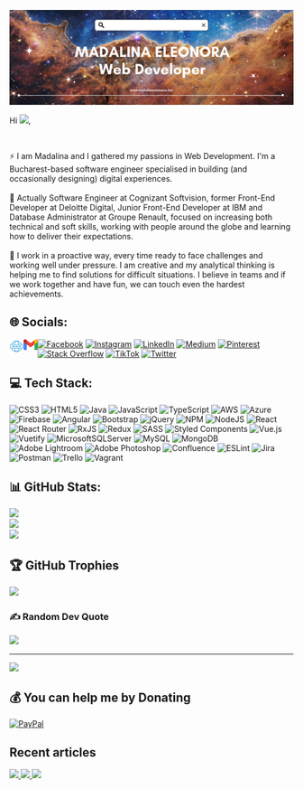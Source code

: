 <p align="center">
<a href="https://www.madalinaeleonora.dev/" target="_blank"><img src="https://raw.githubusercontent.com/madalinaeleonorag/madalinaeleonorag/main/banner.png" width="600"></a>
</p>

Hi <img src="https://media.giphy.com/media/hvRJCLFzcasrR4ia7z/giphy.gif" width="25px">,

<br>

⚡ I am Madalina and I gathered my passions in Web Development. I'm a Bucharest-based software engineer specialised in building (and occasionally designing) digital experiences.<br><br>🤝 Actually Software Engineer at Cognizant Softvision, former Front-End Developer at Deloitte Digital, Junior Front-End Developer at IBM and Database Administrator at Groupe Renault, focused on increasing both technical and soft skills, working with people around the globe and learning how to deliver their expectations.<br><br>🌱 I work in a proactive way, every time ready to face challenges and working well under pressure. I am creative and my analytical thinking is helping me to find solutions for difficult situations. I believe in teams and if we work together and have fun, we can touch even the hardest achievements.
<br>

## 🌐 Socials:

[<img align="left" alt="madalinaeleonora.dev | Website" width="25px" src="./website.png" />][website]
[<img align="left" alt="madalinaeleonora.gheorghe | Gmail" width="25px" src="./gmail.png" />][gmail]

[website]: https://madalinaeleonora.dev/
[gmail]: mailto:madalinaeleonora.gheorghe@gmail.com

[![Facebook](https://img.shields.io/badge/Facebook-%231877F2.svg?logo=Facebook&logoColor=white)](https://facebook.com/mdx.madalinaeleonora) [![Instagram](https://img.shields.io/badge/Instagram-%23E4405F.svg?logo=Instagram&logoColor=white)](https://instagram.com/madalinaeleonorag) [![LinkedIn](https://img.shields.io/badge/LinkedIn-%230077B5.svg?logo=linkedin&logoColor=white)](https://linkedin.com/in/madalinaeleonorag) [![Medium](https://img.shields.io/badge/Medium-12100E?logo=medium&logoColor=white)](https://medium.com/@madalinaeleonorag) [![Pinterest](https://img.shields.io/badge/Pinterest-%23E60023.svg?logo=Pinterest&logoColor=white)](https://pinterest.com/mdxdesign) [![Stack Overflow](https://img.shields.io/badge/-Stackoverflow-FE7A16?logo=stack-overflow&logoColor=white)](https://stackoverflow.com/users/7803073) [![TikTok](https://img.shields.io/badge/TikTok-%23000000.svg?logo=TikTok&logoColor=white)](https://tiktok.com/@madalinaeleonorag) [![Twitter](https://img.shields.io/badge/Twitter-%231DA1F2.svg?logo=Twitter&logoColor=white)](https://twitter.com/MdxDesign) 
<br>

## 💻 Tech Stack:
![CSS3](https://img.shields.io/badge/css3-%231572B6.svg?style=for-the-badge&logo=css3&logoColor=white) ![HTML5](https://img.shields.io/badge/html5-%23E34F26.svg?style=for-the-badge&logo=html5&logoColor=white) ![Java](https://img.shields.io/badge/java-%23ED8B00.svg?style=for-the-badge&logo=java&logoColor=white) ![JavaScript](https://img.shields.io/badge/javascript-%23323330.svg?style=for-the-badge&logo=javascript&logoColor=%23F7DF1E) ![TypeScript](https://img.shields.io/badge/typescript-%23007ACC.svg?style=for-the-badge&logo=typescript&logoColor=white) ![AWS](https://img.shields.io/badge/AWS-%23FF9900.svg?style=for-the-badge&logo=amazon-aws&logoColor=white) ![Azure](https://img.shields.io/badge/azure-%230072C6.svg?style=for-the-badge&logo=azure-devops&logoColor=white) ![Firebase](https://img.shields.io/badge/firebase-%23039BE5.svg?style=for-the-badge&logo=firebase) ![Angular](https://img.shields.io/badge/angular-%23DD0031.svg?style=for-the-badge&logo=angular&logoColor=white) ![Bootstrap](https://img.shields.io/badge/bootstrap-%23563D7C.svg?style=for-the-badge&logo=bootstrap&logoColor=white) ![jQuery](https://img.shields.io/badge/jquery-%230769AD.svg?style=for-the-badge&logo=jquery&logoColor=white) ![NPM](https://img.shields.io/badge/NPM-%23000000.svg?style=for-the-badge&logo=npm&logoColor=white) ![NodeJS](https://img.shields.io/badge/node.js-6DA55F?style=for-the-badge&logo=node.js&logoColor=white) ![React](https://img.shields.io/badge/react-%2320232a.svg?style=for-the-badge&logo=react&logoColor=%2361DAFB) ![React Router](https://img.shields.io/badge/React_Router-CA4245?style=for-the-badge&logo=react-router&logoColor=white) ![RxJS](https://img.shields.io/badge/rxjs-%23B7178C.svg?style=for-the-badge&logo=reactivex&logoColor=white) ![Redux](https://img.shields.io/badge/redux-%23593d88.svg?style=for-the-badge&logo=redux&logoColor=white) ![SASS](https://img.shields.io/badge/SASS-hotpink.svg?style=for-the-badge&logo=SASS&logoColor=white) ![Styled Components](https://img.shields.io/badge/styled--components-DB7093?style=for-the-badge&logo=styled-components&logoColor=white) ![Vue.js](https://img.shields.io/badge/vuejs-%2335495e.svg?style=for-the-badge&logo=vuedotjs&logoColor=%234FC08D) ![Vuetify](https://img.shields.io/badge/Vuetify-1867C0?style=for-the-badge&logo=vuetify&logoColor=AEDDFF) ![MicrosoftSQLServer](https://img.shields.io/badge/Microsoft%20SQL%20Sever-CC2927?style=for-the-badge&logo=microsoft%20sql%20server&logoColor=white) ![MySQL](https://img.shields.io/badge/mysql-%2300f.svg?style=for-the-badge&logo=mysql&logoColor=white) ![MongoDB](https://img.shields.io/badge/MongoDB-%234ea94b.svg?style=for-the-badge&logo=mongodb&logoColor=white) ![Adobe Lightroom](https://img.shields.io/badge/Adobe%20Lightroom-31A8FF.svg?style=for-the-badge&logo=Adobe%20Lightroom&logoColor=white) ![Adobe Photoshop](https://img.shields.io/badge/adobephotoshop-%2331A8FF.svg?style=for-the-badge&logo=adobephotoshop&logoColor=white) ![Confluence](https://img.shields.io/badge/confluence-%23172BF4.svg?style=for-the-badge&logo=confluence&logoColor=white) ![ESLint](https://img.shields.io/badge/ESLint-4B3263?style=for-the-badge&logo=eslint&logoColor=white) ![Jira](https://img.shields.io/badge/jira-%230A0FFF.svg?style=for-the-badge&logo=jira&logoColor=white) ![Postman](https://img.shields.io/badge/Postman-FF6C37?style=for-the-badge&logo=postman&logoColor=white) ![Trello](https://img.shields.io/badge/Trello-%23026AA7.svg?style=for-the-badge&logo=Trello&logoColor=white) ![Vagrant](https://img.shields.io/badge/vagrant-%231563FF.svg?style=for-the-badge&logo=vagrant&logoColor=white)
<br>

## 📊 GitHub Stats:
![](https://github-readme-stats.vercel.app/api?username=madalinaeleonorag&theme=dark&hide_border=false&include_all_commits=true&count_private=true)<br/>
![](https://github-readme-streak-stats.herokuapp.com/?user=madalinaeleonorag&theme=dark&hide_border=false)<br/>
![](https://github-readme-stats.vercel.app/api/top-langs/?username=madalinaeleonorag&theme=dark&hide_border=false&include_all_commits=true&count_private=true&layout=compact)
<br>

## 🏆 GitHub Trophies
![](https://github-profile-trophy.vercel.app/?username=madalinaeleonorag&theme=onedark&no-frame=true&no-bg=false&margin-w=4)
<br>

### ✍️ Random Dev Quote
![](https://quotes-github-readme.vercel.app/api?type=horizontal&theme=dark)
<br>

---
[![](https://visitcount.itsvg.in/api?id=madalinaeleonorag&icon=6&color=12)](https://visitcount.itsvg.in)
<br>

## 💰 You can help me by Donating
[![PayPal](https://img.shields.io/badge/PayPal-00457C?style=for-the-badge&logo=paypal&logoColor=white)](https://paypal.me/madalinaeleonorag) 
<br>

## Recent articles

<a target="_blank" href="https://github-readme-medium-recent-article.vercel.app/medium/@madalinaeleonorag/0"><img src="https://github-readme-medium-recent-article.vercel.app/medium/@madalinaeleonorag/0">
<a target="_blank" href="https://github-readme-medium-recent-article.vercel.app/medium/@madalinaeleonorag/1"><img src="https://github-readme-medium-recent-article.vercel.app/medium/@madalinaeleonorag/1">
<a target="_blank" href="https://github-readme-medium-recent-article.vercel.app/medium/@madalinaeleonorag/2"><img src="https://github-readme-medium-recent-article.vercel.app/medium/@madalinaeleonorag/2">

